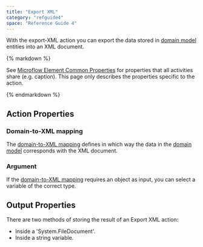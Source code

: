 ```yaml
---
title: "Export XML"
category: "refguide4"
space: "Reference Guide 4"
---
```

With the export-XML action you can export the data stored in [domain model](Domain+Model) entities into an XML document.

<div class="alert alert-info">{% markdown %}

See [Microflow Element Common Properties](Microflow+Element+Common+Properties) for properties that all activities share (e.g. caption). This page only describes the properties specific to the action.

{% endmarkdown %}</div>

## Action Properties

### Domain-to-XML mapping

The [domain-to-XML mapping](Domain+to+XML+Mappings) defines in which way the data in the [domain model](Domain+Model) corresponds with the XML document.

### Argument

If the [domain-to-XML mapping](Domain+to+XML+Mappings) requires an object as input, you can select a variable of the correct type.

## Output Properties

There are two methods of storing the result of an Export XML action:

*   Inside a 'System.FileDocument'.
*   Inside a string variable.